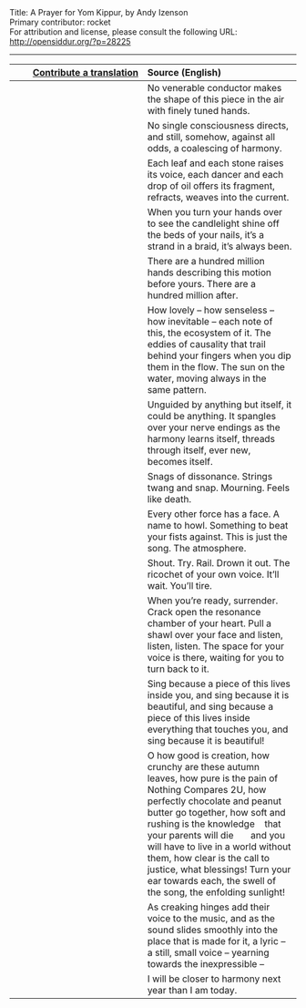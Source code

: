 <html>
<head></head>
<body>
Title: A Prayer for Yom Kippur, by Andy Izenson<br />
Primary contributor: rocket<br />
For attribution and license, please consult the following URL: <a href="http://opensiddur.org/?p=28225">http://opensiddur.org/?p=28225</a>
<p />
<hr />

<table style="margin-left: auto;margin-right: auto;" class="draggable">
<thead><tr><th id="x" style="text-align: right;"><a href="https://opensiddur.org/contributing/upload/">Contribute a translation</a></th><th style="text-align: left;">Source (English)</th></tr></thead>
<tbody>
<tr><td style="vertical-align:top;" width="46%">
<div class="liturgy"><span lang="he">

</span></div></td>
 
<td style="vertical-align:top;" width="53%">
<div class="english">
No venerable conductor makes the shape of this piece in the air 
with finely tuned hands. 
</div></td></tr>


<tr><td style="vertical-align:top;" width="46%">
<div class="liturgy"><span lang="he">

</span></div></td>
 
<td style="vertical-align:top;" width="53%">
<div class="english">
No single consciousness directs, 
and still, somehow,
against all odds, 
a coalescing of harmony. 
</div></td></tr>


<tr><td style="vertical-align:top;" width="46%">
<div class="liturgy"><span lang="he">

</span></div></td>
 
<td style="vertical-align:top;" width="53%">
<div class="english">
Each leaf and each stone 
raises its voice, 
each dancer and each drop of oil 
offers its fragment, 
refracts, 
weaves into the current. 
</div></td></tr>


<tr><td style="vertical-align:top;" width="46%">
<div class="liturgy"><span lang="he">

</span></div></td>
 
<td style="vertical-align:top;" width="53%">
<div class="english">
When you turn your hands over to see 
the candlelight shine off the beds of your nails, 
it’s a strand in a braid, 
it’s always been.
</div></td></tr>


<tr><td style="vertical-align:top;" width="46%">
<div class="liturgy"><span lang="he">

</span></div></td>
 
<td style="vertical-align:top;" width="53%">
<div class="english">
There are a hundred million hands describing this motion before yours. 
There are a hundred million after.
</div></td></tr>


<tr><td style="vertical-align:top;" width="46%">
<div class="liturgy"><span lang="he">

</span></div></td>
 
<td style="vertical-align:top;" width="53%">
<div class="english">
How lovely – 
how senseless – 
how inevitable – 
each note of this, the ecosystem of it. 
The eddies of causality that trail behind your fingers when you dip them in the flow. 
The sun on the water, moving always in the same pattern.
</div></td></tr>


<tr><td style="vertical-align:top;" width="46%">
<div class="liturgy"><span lang="he">

</span></div></td>
 
<td style="vertical-align:top;" width="53%">
<div class="english">
Unguided by anything but itself, 
it could be anything. 
It spangles over your nerve endings 
as the harmony learns itself, 
threads through itself, 
ever new, becomes itself.  
</div></td></tr>


<tr><td style="vertical-align:top;" width="46%">
<div class="liturgy"><span lang="he">

</span></div></td>
 
<td style="vertical-align:top;" width="53%">
<div class="english">
Snags of dissonance. 
Strings twang and snap. 
Mourning. Feels like death.
</div></td></tr>


<tr><td style="vertical-align:top;" width="46%">
<div class="liturgy"><span lang="he">

</span></div></td>
 
<td style="vertical-align:top;" width="53%">
<div class="english">
Every other force has a face. 
A name to howl. 
Something to beat your fists against. 
This is just the song. The atmosphere.
</div></td></tr>


<tr><td style="vertical-align:top;" width="46%">
<div class="liturgy"><span lang="he">

</span></div></td>
 
<td style="vertical-align:top;" width="53%">
<div class="english">
Shout. Try. Rail. Drown it out. 
The ricochet of your own voice. 
It’ll wait. 
You’ll tire.
</div></td></tr>


<tr><td style="vertical-align:top;" width="46%">
<div class="liturgy"><span lang="he">

</span></div></td>
 
<td style="vertical-align:top;" width="53%">
<div class="english">
When you’re ready, 
surrender. 
Crack open the resonance chamber of your heart. 
Pull a shawl over your face 
and listen, listen, listen. 
The space for your voice is there, 
waiting for you to turn back to it.
</div></td></tr>


<tr><td style="vertical-align:top;" width="46%">
<div class="liturgy"><span lang="he">

</span></div></td>
 
<td style="vertical-align:top;" width="53%">
<div class="english">
Sing because a piece of this lives inside you, 
and sing because it is beautiful, 
and sing because a piece of this lives inside everything that touches you, 
and sing because it is beautiful!
</div></td></tr>


<tr><td style="vertical-align:top;" width="46%">
<div class="liturgy"><span lang="he">

</span></div></td>
 
<td style="vertical-align:top;" width="53%">
<div class="english">
O how good is creation, 
how crunchy are these autumn leaves, 
how pure is the pain of Nothing Compares 2U, 
how perfectly chocolate and peanut butter go together, 
how soft and rushing is the knowledge
&nbsp;&nbsp;&nbsp;that your parents will die
&nbsp;&nbsp;&nbsp;&nbsp;&nbsp;&nbsp;and you will have to live in a world without them, 
how clear is the call to justice, what blessings! 
Turn your ear towards each, 
the swell of the song, 
the enfolding sunlight!
</div></td></tr>


<tr><td style="vertical-align:top;" width="46%">
<div class="liturgy"><span lang="he">

</span></div></td>
 
<td style="vertical-align:top;" width="53%">
<div class="english">
As creaking hinges add their voice to the music, 
and as the sound slides smoothly into the place that is made for it, 
a lyric – 
a still, small voice – 
yearning towards the inexpressible –
</div></td></tr>


<tr><td style="vertical-align:top;" width="46%">
<div class="liturgy"><span lang="he">

</span></div></td>
 
<td style="vertical-align:top;" width="53%">
<div class="english">
I will be closer to harmony next year than I am today.
</div></td></tr>
</tbody></table>
</body>
</html>